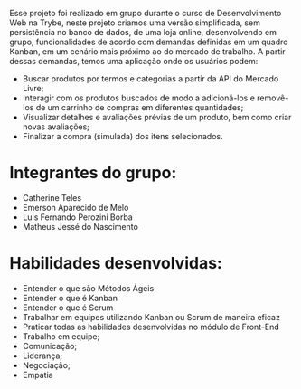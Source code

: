 Esse projeto foi realizado em grupo durante o curso de Desenvolvimento Web na Trybe, neste projeto criamos uma versão simplificada, sem persistência no banco de dados, de uma loja online, desenvolvendo em grupo, funcionalidades de acordo com demandas definidas em um quadro Kanban, em um cenário mais próximo ao do mercado de trabalho. A partir dessas demandas, temos uma aplicação onde os usuários podem:

- Buscar produtos por termos e categorias a partir da API do Mercado Livre;
- Interagir com os produtos buscados de modo a adicioná-los e removê-los de um carrinho de compras em diferentes quantidades;
- Visualizar detalhes e avaliações prévias de um produto, bem como criar novas avaliações;
- Finalizar a compra (simulada) dos itens selecionados.

Integrantes do grupo:
====================
- Catherine Teles
- Emerson Aparecido de Melo
- Luis Fernando Perozini Borba
- Matheus Jessé do Nascimento

Habilidades desenvolvidas:
=========================

- Entender o que são Métodos Ágeis
- Entender o que é Kanban
- Entender o que é Scrum
- Trabalhar em equipes utilizando Kanban ou Scrum de maneira eficaz
- Praticar todas as habilidades desenvolvidas no módulo de Front-End
- Trabalho em equipe;
- Comunicação;
- Liderança;
- Negociação;
- Empatia
